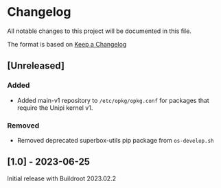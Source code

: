 # Changelog

All notable changes to this project will be documented in this file.

The format is based on [Keep a Changelog](https://keepachangelog.com/en/1.0.0/)

## [Unreleased]

### Added

- Added main-v1 repository to `/etc/opkg/opkg.conf` for packages that require the Unipi kernel v1.

### Removed

- Removed deprecated superbox-utils pip package from `os-develop.sh` 

## [1.0] - 2023-06-25

Initial release with Buildroot 2023.02.2
